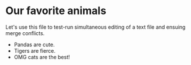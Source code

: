# Our favorite animals

Let's use this file to test-run simultaneous editing of a text file and ensuing merge conflicts. 

- Pandas are cute.
- Tigers are fierce.
- OMG cats are the best!
